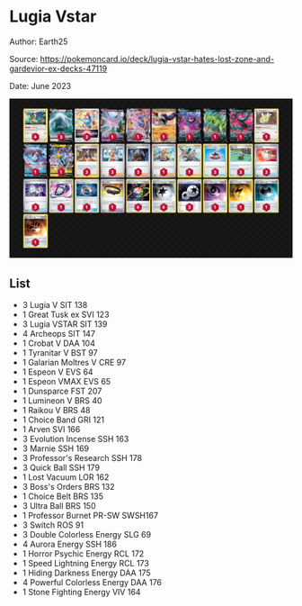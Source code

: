 # Lugia Vstar

Author: Earth25

Source: <https://pokemoncard.io/deck/lugia-vstar-hates-lost-zone-and-gardevior-ex-decks-47119>

Date: June 2023

![decklist](../../images/SVI/Lugia%20Vstar/3-%20Lugia%20Vstar.png)

## List

* 3 Lugia V SIT 138
* 1 Great Tusk ex SVI 123
* 3 Lugia VSTAR SIT 139
* 4 Archeops SIT 147
* 1 Crobat V DAA 104
* 1 Tyranitar V BST 97
* 1 Galarian Moltres V CRE 97
* 1 Espeon V EVS 64
* 1 Espeon VMAX EVS 65
* 1 Dunsparce FST 207
* 1 Lumineon V BRS 40
* 1 Raikou V BRS 48
* 1 Choice Band GRI 121
* 1 Arven SVI 166
* 3 Evolution Incense SSH 163
* 3 Marnie SSH 169
* 3 Professor's Research SSH 178
* 3 Quick Ball SSH 179
* 1 Lost Vacuum LOR 162
* 3 Boss's Orders BRS 132
* 1 Choice Belt BRS 135
* 3 Ultra Ball BRS 150
* 1 Professor Burnet PR-SW SWSH167
* 3 Switch ROS 91
* 3 Double Colorless Energy SLG 69
* 4 Aurora Energy SSH 186
* 1 Horror Psychic Energy RCL 172
* 1 Speed Lightning Energy RCL 173
* 1 Hiding Darkness Energy DAA 175
* 4 Powerful Colorless Energy DAA 176
* 1 Stone Fighting Energy VIV 164

